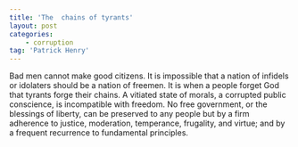```yaml
---
title: 'The  chains of tyrants'
layout: post
categories:
    - corruption
tag: 'Patrick Henry'
---
```


Bad men cannot make good citizens. It is impossible that a nation of infidels or idolaters should be a nation of freemen. It is when a people forget God that tyrants forge their chains. A vitiated state of morals, a corrupted public conscience, is incompatible with freedom. No free government, or the blessings of liberty, can be preserved to any people but by a firm adherence to justice, moderation, temperance, frugality, and virtue; and by a frequent recurrence to fundamental principles.